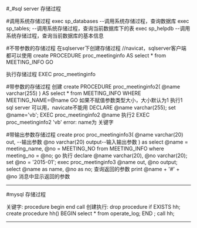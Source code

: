 
#_#sql server 存储过程

#调用系统存储过程
  exec sp_databases  --调用系统存储过程，查询数据库
  exec sp_tables;    --调用系统存储过程，查询当前数据库下的表
  exec sp_helpdb     --调用系统存储过程，查询当前数据库的基本信息

#不带参数的存储过程
  在sqlserver下创建存储过程
  //navicat，sqlserver客户端都可以使用
  create PROCEDURE proc_meetinginfo 
  AS
  select * from MEETING_INFO
  GO

  执行存储过程
  EXEC proc_meetinginfo

#带参数的存储过程
  创建
  create PROCEDURE proc_meetinginfo2(
  	@name varchar(255)
  )
  AS
  	select * from MEETING_INFO WHERE MEETING_NAME=@name
  GO
  如果不赋值参数类型大小，大小默认为1
  执行1
    sql server 可以用，navicate不能用
    DECLARE @name varchar(255);
    set @name='vb';
    EXEC proc_meetinginfo2 @name
  执行2
    EXEC proc_meetinginfo2 'vb'
error: name为 关键字

#带输出参数存储过程
  create proc proc_meetinginfo3(
    @name varchar(20) out, --输出参数
    @no varchar(20) output--输入输出参数
  )
  as
    select @name = meeting_name, @no = MEETING_NO from MEETING_INFO where meeting_no = @no;
  go
  执行
  declare 
    @name varchar(20),
    @no varchar(20);
  set @no = '2015-01';
  exec proc_meetinginfo3 @name out, @no output;
  select @name as name, @no as no; 查询返回的参数
  print @name + '#' + @no  消息中显示返回的参数

---
#mysql 存储过程

关键字:
  procedure begin end 
  call
创建执行:
  drop procedure if EXISTS hh;
  create procedure hh()
  BEGIN
    select * from operate_log;
  END
  ;
  call hh;

---
